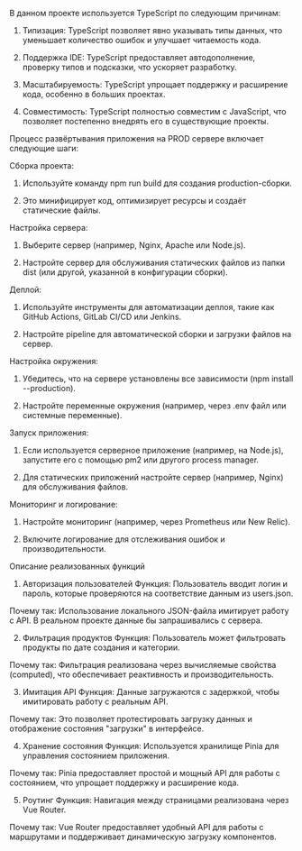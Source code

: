 В данном проекте используется TypeScript по следующим причинам:

1. Типизация: TypeScript позволяет явно указывать типы данных, что уменьшает количество ошибок и улучшает читаемость кода.

2. Поддержка IDE: TypeScript предоставляет автодополнение, проверку типов и подсказки, что ускоряет разработку.

3. Масштабируемость: TypeScript упрощает поддержку и расширение кода, особенно в больших проектах.

4. Совместимость: TypeScript полностью совместим с JavaScript, что позволяет постепенно внедрять его в существующие проекты.

Процесс развёртывания приложения на PROD сервере включает следующие шаги:

Сборка проекта:

1. Используйте команду npm run build для создания production-сборки.

2. Это минифицирует код, оптимизирует ресурсы и создаёт статические файлы.

Настройка сервера:

1. Выберите сервер (например, Nginx, Apache или Node.js).

2. Настройте сервер для обслуживания статических файлов из папки dist (или другой, указанной в конфигурации сборки).

Деплой:

1. Используйте инструменты для автоматизации деплоя, такие как GitHub Actions, GitLab CI/CD или Jenkins.

2. Настройте pipeline для автоматической сборки и загрузки файлов на сервер.

Настройка окружения:

1. Убедитесь, что на сервере установлены все зависимости (npm install --production).

2. Настройте переменные окружения (например, через .env файл или системные переменные).

Запуск приложения:

1. Если используется серверное приложение (например, на Node.js), запустите его с помощью pm2 или другого process manager.

2. Для статических приложений настройте сервер (например, Nginx) для обслуживания файлов.

Мониторинг и логирование:

1. Настройте мониторинг (например, через Prometheus или New Relic).

2. Включите логирование для отслеживания ошибок и производительности.

Описание реализованных функций

1. Авторизация пользователей
   Функция: Пользователь вводит логин и пароль, которые проверяются на соответствие данным из users.json.

Почему так: Использование локального JSON-файла имитирует работу с API. В реальном проекте данные бы запрашивались с сервера.

2. Фильтрация продуктов
   Функция: Пользователь может фильтровать продукты по дате создания и категории.

Почему так: Фильтрация реализована через вычисляемые свойства (computed), что обеспечивает реактивность и производительность.

3. Имитация API
   Функция: Данные загружаются с задержкой, чтобы имитировать работу с реальным API.

Почему так: Это позволяет протестировать загрузку данных и отображение состояния "загрузки" в интерфейсе.

4. Хранение состояния
   Функция: Используется хранилище Pinia для управления состоянием приложения.

Почему так: Pinia предоставляет простой и мощный API для работы с состоянием, что упрощает поддержку и расширение кода.

5. Роутинг
   Функция: Навигация между страницами реализована через Vue Router.

Почему так: Vue Router предоставляет удобный API для работы с маршрутами и поддерживает динамическую загрузку компонентов.
